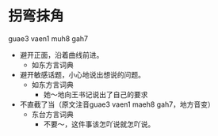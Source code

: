 



# 拐弯抹角
guae3 vaen1 muh8 gah7
+ 避开正面，沿着曲线前进。
  * 如东方言词典
+ 避开敏感话题，小心地说出想说的问题。
  * 如东方言词典
    - 她～地向王书记说出了自己的要求
+ 不直截了当（原文注音guae3 vaen1 maeh8 gah7，地方音变）
  * 东台方言词典
    - 不要～，这件事该怎吖说就怎吖说。
